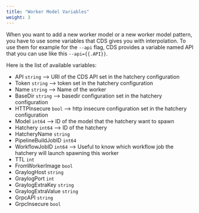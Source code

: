 ```yaml
---
title: "Worker Model Variables"
weight: 3
---
```


When you want to add a new worker model or a new worker model pattern, you have to use some variables that CDS gives you with interpolation. To use them for example for the `--api` flag, CDS provides a variable named API that you can use like this `--api={{.API}}`.


Here is the list of available variables:

+ API `string` --> URI of the CDS API set in the hatchery configuration
+ Token `string` --> token set in the hatchery configuration
+ Name `string` --> Name of the worker
+ BaseDir `string` --> basedir configuration set in the hatchery configuration
+ HTTPInsecure `bool` --> http insecure configuration set in the hatchery configuration
+ Model `int64` --> ID of the model that the hatchery want to spawn
+ Hatchery `int64` --> ID of the hatchery
+ HatcheryName `string`
+ PipelineBuildJobID `int64`
+ WorkflowJobID `int64` --> Useful to know which workflow job the hatchery will launch spawning this worker
+ TTL `int`
+ FromWorkerImage `bool`   
+ GraylogHost `string`
+ GraylogPort `int`    
+ GraylogExtraKey `string`
+ GraylogExtraValue `string`
+ GrpcAPI `string`
+ GrpcInsecure `bool`
